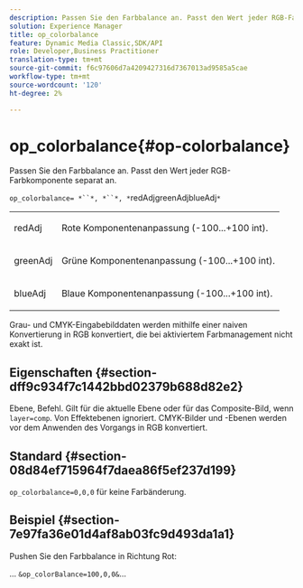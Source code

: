 ```yaml
---
description: Passen Sie den Farbbalance an. Passt den Wert jeder RGB-Farbkomponente separat an.
solution: Experience Manager
title: op_colorbalance
feature: Dynamic Media Classic,SDK/API
role: Developer,Business Practitioner
translation-type: tm+mt
source-git-commit: f6c97606d7a4209427316d7367013ad9585a5cae
workflow-type: tm+mt
source-wordcount: '120'
ht-degree: 2%

---
```



# op_colorbalance{#op-colorbalance}

Passen Sie den Farbbalance an. Passt den Wert jeder RGB-Farbkomponente separat an.

`op_colorbalance= *``*, *``*, *`redAdjgreenAdjblueAdj`*`

<table id="simpletable_BBDAA6FE9A0E48E3BD8304BDED776713"> 
 <tr class="strow"> 
  <td class="stentry"> <p><span class="varname"> redAdj</span> </p></td> 
  <td class="stentry"> <p>Rote Komponentenanpassung (-100...+100 int). </p></td> 
 </tr> 
 <tr class="strow"> 
  <td class="stentry"> <p><span class="varname"> greenAdj</span> </p></td> 
  <td class="stentry"> <p>Grüne Komponentenanpassung (-100...+100 int). </p></td> 
 </tr> 
 <tr class="strow"> 
  <td class="stentry"> <p><span class="varname"> blueAdj</span> </p></td> 
  <td class="stentry"> <p>Blaue Komponentenanpassung (-100...+100 int). </p></td> 
 </tr> 
</table>

Grau- und CMYK-Eingabebilddaten werden mithilfe einer naiven Konvertierung in RGB konvertiert, die bei aktiviertem Farbmanagement nicht exakt ist.

## Eigenschaften {#section-dff9c934f7c1442bbd02379b688d82e2}

Ebene, Befehl. Gilt für die aktuelle Ebene oder für das Composite-Bild, wenn `layer=comp`. Von Effektebenen ignoriert. CMYK-Bilder und -Ebenen werden vor dem Anwenden des Vorgangs in RGB konvertiert.

## Standard {#section-08d84ef715964f7daea86f5ef237d199}

`op_colorbalance=0,0,0` für keine Farbänderung.

## Beispiel {#section-7e97fa36e01d4af8ab03fc9d493da1a1}

Pushen Sie den Farbbalance in Richtung Rot:

... `&op_colorBalance=100,0,0&`...
